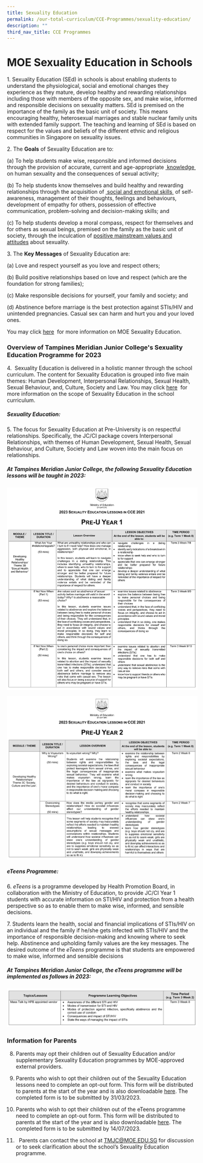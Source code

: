 ```yaml
---
title: Sexuality Education
permalink: /our-total-curriculum/CCE-Programmes/sexuality-education/
description: ""
third_nav_title: CCE Programmes
---
```

# MOE Sexuality Education in Schools

1. Sexuality Education (SEd) in schools is about enabling students to understand the physiological, social and emotional changes they experience as they mature, develop healthy and rewarding relationships including those with members of the opposite sex, and make wise, informed and responsible decisions on sexuality matters. SEd is premised on the importance of the family as the basic unit of society. This means encouraging healthy, heterosexual marriages and stable nuclear family units with extended family support. The teaching and learning of SEd is based on respect for the values and beliefs of the different ethnic and religious communities in Singapore on sexuality issues.  

2. The **Goals** of Sexuality Education are to:

(a) To help students make wise, responsible and informed decisions through the provision of accurate, current and age-appropriate <u> knowledge </u> on human sexuality and the consequences of sexual activity;

(b) To help students know themselves and build healthy and rewarding relationships through the acquisition of <u> social and emotional skills </u> of self-awareness, management of their thoughts, feelings and behaviours, development of empathy for others, possession of effective communication, problem-solving and decision-making skills; and

(c) To help students develop a moral compass, respect for themselves and for others as sexual beings, premised on the family as the basic unit of society, through the inculcation of <u>positive mainstream values and attitudes</u> about sexuality.   

3. The **Key Messages** of Sexuality Education are:

(a) Love and respect yourself as you love and respect others;

(b) Build positive relationships based on love and respect (which are the foundation for strong families);

(c) Make responsible decisions for yourself, your family and society; and

(d) Abstinence before marriage is the best protection against STIs/HIV and unintended pregnancies. Casual sex can harm and hurt you and your loved ones.  

You may click [here](https://go.gov.sg/moe-sexuality-education)  for more information on MOE Sexuality Education.    

### Overview of Tampines Meridian Junior College's Sexuality Education Programme for 2023

4.  Sexuality Education is delivered in a holistic manner through the school curriculum. The content for Sexuality Education is grouped into five main themes: Human Development, Interpersonal Relationships, Sexual Health, Sexual Behaviour, and, Culture, Society and Law. You may click [here](https://www.moe.gov.sg/programmes/sexuality-education/scope-and-teaching-approach)  for more information on the scope of Sexuality Education in the school curriculum.

##### Sexuality Education:

5. The focus for Sexuality Education at Pre-University is on respectful relationships. Specifically, the JC/CI package covers Interpersonal Relationships, with themes of Human Development, Sexual Health, Sexual Behaviour, and Culture, Society and Law woven into the main focus on relationships.  

##### At Tampines Meridian Junior College, the following Sexuality Education lessons will be taught in 2023:

![](/images/Our%20Total%20Curriculum/2%20Character%20and%20Citizenship/Sexuality%20Education/2023-CCE-SexualityEd_01.jpg)

![](/images/Our%20Total%20Curriculum/2%20Character%20and%20Citizenship/Sexuality%20Education/2023-CCE-SexualityEd_02.jpg)

##### _eTeens_ Programme:

6. _eTeens_ is a programme developed by Health Promotion Board, in collaboration with the Ministry of Education, to provide JC/CI Year 1 students with accurate information on STI/HIV and protection from a health perspective so as to enable them to make wise, informed, and sensible decisions.  

7. Students learn the health, social and financial implications of STIs/HIV on an individual and the family if he/she gets infected with STIs/HIV and the importance of responsible decision-making and knowing where to seek help. Abstinence and upholding family values are the key messages. The desired outcome of the _eTeens_ programme is that students are empowered to make wise, informed and sensible decisions

##### At Tampines Meridian Junior College, the _eTeens_ programme will be implemented as follows in 2023:

![](/images/Our%20Total%20Curriculum/2%20Character%20and%20Citizenship/Sexuality%20Education/2023-CCE-SexualityEd_03.jpg)

### Information for Parents

8. Parents may opt their children out of Sexuality Education and/or supplementary Sexuality Education programmes by MOE-approved external providers. 

9. Parents who wish to opt their children out of the Sexuality Education lessons need to complete an opt-out form. This form will be distributed to parents at the start of the year and is also downloadable [here](/files/Our%20Total%20Curriculum/Character%20Citizenship%20Progs/Sexuality%20Education/2023/Parent%20Opt%20Out%20Form%202023%20(Annex%20A).pdf). The completed form is to be submitted by 31/03/2023. 

10. Parents who wish to opt their children out of the eTeens programme need to complete an opt-out form. This form will be distributed to parents at the start of the year and is also downloadable [here](/files/Our%20Total%20Curriculum/Character%20Citizenship%20Progs/Sexuality%20Education/2023/Parent%20eTeens%20Opt%20Out%20Form%202023%20(Annex%20B).pdf). The completed form is to be submitted by 14/07/2023.

11.   Parents can contact the school at [TMJC@MOE.EDU.SG](mailto:TMJC@MOE.EDU.SG) for discussion or to seek clarification about the school’s Sexuality Education programme.